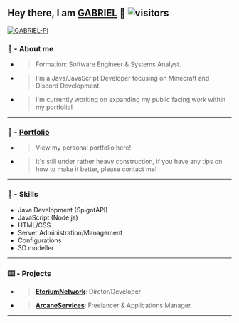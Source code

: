 ## Hey there, I am [GABRIEL](https://github.com/GABRIEL-PI) 👋 ![visitors](https://visitor-badge.glitch.me/badge?page_id=GABRIEL-PI)
[![GABRIEL-PI](https://github-readme-stats.vercel.app/api?username=GABRIEL-PI&show_icons=true&theme=dracula&count_private=true)](https://github.com/GABRIEL-PI)<br/>
### 🤵 - About me 
- > Formation: Software Engineer & Systems Analyst.
- > I'm a Java/JavaScript Developer focusing on Minecraft and Discord Development.
- > I'm currently working on expanding my public facing work within my portfolio!

------------
### 📖 - **[Portfolio](https://gabriel-pi.github.io/portifolio/ "Portfolio")**
- > View my personal portfolio here!
- > It's still under rather heavy construction, if you have any tips on how to make it better, please contact me!
------------

### 📖 - Skills
- Java Development (SpigotAPI)
- JavaScript (Node.js)
- HTML/CSS
- Server Administration/Management
- Configurations
- 3D modeller
------------

### ⌨️ - Projects
- > **[EteriumNetwork](https://discord.gg/M5xfHQxAFX "EteriumNetwork")**: Diretor/Developer
- > **[ArcaneServices](https://discord.gg/arcanestudios "ArcaneServices")**: Freelancer & Applications Manager.

------------
